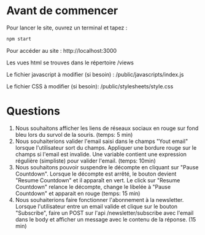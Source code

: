 # Avant de commencer
Pour lancer le site, ouvrez un terminal et tapez : 
```cmd 
npm start
```
Pour accéder au site : http://localhost:3000

Les vues html se trouves dans le répertoire /views

Le fichier javascript à modifier (si besoin) : /public/javascripts/index.js

Le fichier CSS à modifier (si besoin): /public/stylesheets/style.css

# Questions

1. Nous souhaitons afficher les liens de réseaux sociaux en rouge sur fond bleu lors du survol de la souris. (temps: 5 min)
2. Nous souhaiterions valider l'email saisi dans le champs "Yout email" lorsque l'utilisateur sort du champs. Appliquer une bordure rouge sur le champs si l'email est invalide. Une variable contient une expression régulière (simpliste) pour valider l'email. (temps: 10min)
3. Nous souhaitons pouvoir suspendre le décompte en cliquant sur "Pause Countdown". Lorsque le décompte est arrêté, le bouton devient "Resume Countdown" et il apparaît en vert. Le click sur "Resume Countdown" relance le décompte, change le libelée à "Pause Countdown" et apparait en rouge (temps: 15 min)
4. Nous souhaiterions faire fonctionner l'abonnement à la newsletter. Lorsque l'utilisateur entre un email valide et clique sur le bouton "Subscribe", faire un POST sur l'api /newsletter/subscribe avec l'email dans le body et afficher un message avec le contenu de la réponse. (15 min)